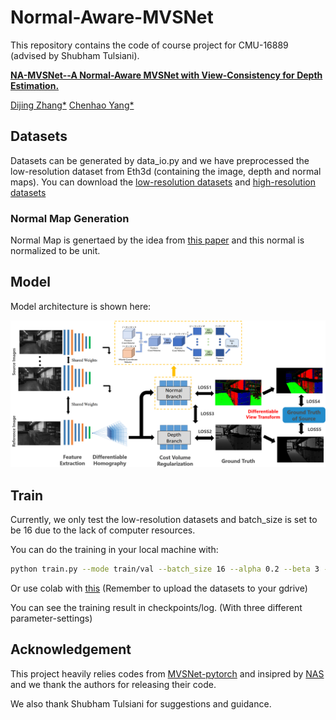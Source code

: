 # Normal-Aware-MVSNet

This repository contains the code of course project for CMU-16889 (advised by Shubham Tulsiani).

[**NA-MVSNet--A Normal-Aware MVSNet with View-Consistency for Depth Estimation.**](https://github.com/16889-team/Normal-Aware-MVSNet/blob/main/NA-MVSNet.pdf)

[Dijing Zhang*](https://github.com/dijingzhang)
[Chenhao Yang*](https://github.com/afiretony)

## Datasets

Datasets can be generated by data_io.py and we have preprocessed the low-resolution dataset from Eth3d (containing the image, depth and normal maps). You can download the [low-resolution datasets](https://drive.google.com/file/d/1NeWTiVFUkP1IaL9qxazTA1LVqk1w0_lC/view?usp=sharing) and [high-resolution datasets](https://cmu.box.com/s/mk4w3tspxrn49r2fzbr3x98pi3g2v60f)

### Normal Map Generation
Normal Map is genertaed by the idea from [this paper](https://ieeexplore.ieee.org/stamp/stamp.jsp?tp=&arnumber=7335535) and this normal is normalized to be unit.


## Model

Model architecture is shown here:
<center><img src="https://github.com/16889-team/Normal-Aware-MVSNet/blob/main/images/model.png" alt=""></center>


## Train

Currently, we only test the low-resolution datasets and batch_size is set to be 16 due to the lack of computer resources.

You can do the training in your local machine with:
```bash
python train.py --mode train/val --batch_size 16 --alpha 0.2 --beta 3 --gamma 0.2
```

Or use colab with [this](https://github.com/16889-team/Normal-Aware-MVSNet/blob/main/na_mvsnet_training.ipynb) (Remember to upload the datasets to your gdrive)

You can see the training result in checkpoints/log. (With three different parameter-settings)

## Acknowledgement
This project heavily relies codes from [MVSNet-pytorch](https://github.com/xy-guo/MVSNet_pytorch) and insipred by [NAS](https://github.com/udaykusupati/Normal-Assisted-Stereo) and we thank the authors for releasing their code.

We also thank Shubham Tulsiani for suggestions and guidance.
